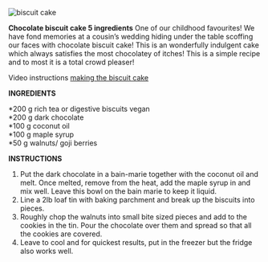 ![biscuit cake](https://thehappypear.ie/wp-content/uploads/2021/07/4AA6E0E9-E817-494B-989F-82116BC7C5A7-1-2048x2048.jpg)

**Chocolate biscuit cake 5 ingredients**
One of our childhood favourites! We have fond memories at a cousin’s wedding hiding under the table scoffing our faces with chocolate biscuit cake! 
This is an wonderfully indulgent cake which always satisfies the most chocolatey of itches! This is a simple recipe and to most it is a total crowd pleaser!

Video instructions [making the biscuit cake](https://thehappypear.ie/recipes/chocolate-biscuit-cake-with-5-ingredients/#recipe-video)

**INGREDIENTS**
 
*200 g rich tea or digestive biscuits vegan  
*200 g dark chocolate  
*100 g coconut oil  
*100 g maple syrup  
*50 g walnuts/ goji berries  

**INSTRUCTIONS**
 
1. Put the dark chocolate in a bain-marie together with the coconut oil and melt. 
   Once melted, remove from the heat, add the maple syrup in and mix well. Leave this bowl on the bain marie to keep it liquid.
2. Line a 2lb loaf tin with baking parchment and break up the biscuits into pieces.
3. Roughly chop the walnuts into small bite sized pieces and add to the cookies in the tin. Pour the chocolate over them and spread so that all the cookies are covered.
4. Leave to cool and for quickest results, put in the freezer but the fridge also works well.
